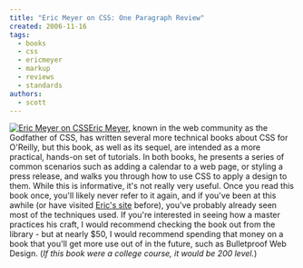 ```yaml
---
title: "Eric Meyer on CSS: One Paragraph Review"
created: 2006-11-16
tags:
  - books
  - css
  - ericmeyer
  - markup
  - reviews
  - standards
authors:
  - scott
---
```


[![Eric Meyer on CSS](/images/298401111_9e2c942bca_t.jpg)](http://www.flickr.com/photos/spaceninja/298401111/)[Eric Meyer](http://meyerweb.com/), known in the web community as the Godfather of CSS, has written several more technical books about CSS for O'Reilly, but this book, as well as its sequel, are intended as a more practical, hands-on set of tutorials. In both books, he presents a series of common scenarios such as adding a calendar to a web page, or styling a press release, and walks you through how to use CSS to apply a design to them. While this is informative, it's not really very useful. Once you read this book once, you'll likely never refer to it again, and if you've been at this awhile (or have visited [Eric's site](http://meyerweb.com/eric/css/edge/) before), you've probably already seen most of the techniques used. If you're interested in seeing how a master practices his craft, I would recommend checking the book out from the library - but at nearly $50, I would recommend spending that money on a book that you'll get more use out of in the future, such as Bulletproof Web Design. (_If this book were a college course, it would be 200 level._)
